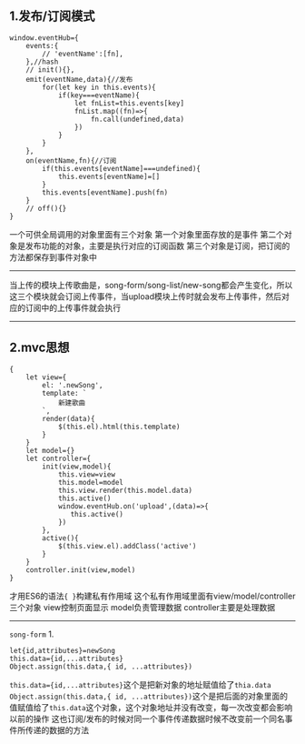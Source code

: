 
1.发布/订阅模式
---
```
window.eventHub={
    events:{
        // 'eventName':[fn],
    },//hash
    // init(){},
    emit(eventName,data){//发布
        for(let key in this.events){
            if(key===eventName){
                let fnList=this.events[key]
                fnList.map((fn)=>{
                    fn.call(undefined,data)
                })
            }
        }
    },
    on(eventName,fn){//订阅
        if(this.events[eventName]===undefined){
            this.events[eventName]=[]
        }
        this.events[eventName].push(fn)
    }
    // off(){}
}
```
一个可供全局调用的对象里面有三个对象
第一个对象里面存放的是事件
第二个对象是发布功能的对象，主要是执行对应的订阅函数
第三个对象是订阅，把订阅的方法都保存到事件对象中

---
当上传的模块上传歌曲是，song-form/song-list/new-song都会产生变化，所以这三个模块就会订阅上传事件，当upload模块上传时就会发布上传事件，然后对应的订阅中的上传事件就会执行

---
2.mvc思想
---
```
{
    let view={
        el: '.newSong',
        template: `
            新建歌曲
        `,
        render(data){
            $(this.el).html(this.template)
        }
    }
    let model={}
    let controller={
        init(view,model){
            this.view=view
            this.model=model
            this.view.render(this.model.data)
            this.active()
            window.eventHub.on('upload',(data)=>{
               this.active()
            })
        },
        active(){
            $(this.view.el).addClass('active')
        }
    }
    controller.init(view,model)
}
```
才用ES6的语法`{ }`构建私有作用域
这个私有作用域里面有view/model/controller三个对象
view控制页面显示
model负责管理数据
controller主要是处理数据

----

`song-form`
1.
```
let{id,attributes}=newSong
this.data={id,...attributes}
Object.assign(this.data,{ id, ...attributes})
```
`this.data={id,...attributes}`这个是把新对象的地址赋值给了`thia.data`
`Object.assign(this.data,{ id, ...attributes})`这个是把后面的对象里面的值赋值给了`this.data`这个对象，这个对象地址并没有改变，每一次改变都会影响以前的操作
这也订阅/发布的时候对同一个事件传递数据时候不改变前一个同名事件所传递的数据的方法

			
